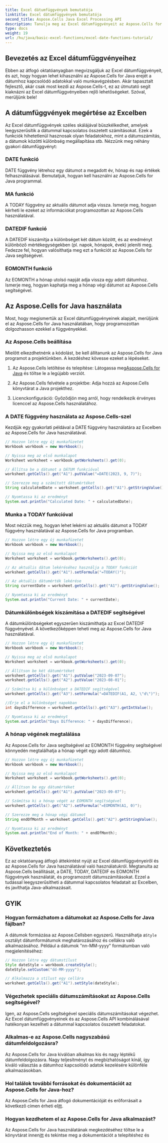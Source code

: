 ```yaml
---
title: Excel dátumfüggvények bemutatója
linktitle: Excel dátumfüggvények bemutatója
second_title: Aspose.Cells Java Excel Processing API
description: Tanulja meg az Excel dátumfüggvényeit az Aspose.Cells for Java segítségével. Fedezze fel a lépésről lépésre bemutatott oktatóanyagokat a forráskóddal.
type: docs
weight: 19
url: /hu/java/basic-excel-functions/excel-date-functions-tutorial/
---
```


## Bevezetés az Excel dátumfüggvényeihez

Ebben az átfogó oktatóanyagban megvizsgáljuk az Excel dátumfüggvényeit, és azt, hogy hogyan lehet kihasználni az Aspose.Cells for Java erejét a dátumhoz kapcsolódó adatokkal való munkavégzésben. Akár tapasztalt fejlesztő, akár csak most kezdi az Aspose.Cells-t, ez az útmutató segít kiaknázni az Excel dátumfüggvényeiben rejlő lehetőségeket. Szóval, merüljünk bele!

## A dátumfüggvények megértése az Excelben

Az Excel dátumfüggvények széles skálájával büszkélkedhet, amelyek leegyszerűsítik a dátummal kapcsolatos összetett számításokat. Ezek a funkciók hihetetlenül hasznosak olyan feladatokhoz, mint a dátumszámítás, a dátumok közötti különbség megállapítása stb. Nézzünk meg néhány gyakori dátumfüggvényt:

### DATE funkció

DATE függvény létrehoz egy dátumot a megadott év, hónap és nap értékek felhasználásával. Bemutatjuk, hogyan kell használni az Aspose.Cells for Java programmal.

### MA funkció

A TODAY függvény az aktuális dátumot adja vissza. Ismerje meg, hogyan kérheti le ezeket az információkat programozottan az Aspose.Cells használatával.

### DATEDIF funkció

A DATEDIF kiszámítja a különbséget két dátum között, és az eredményt különböző mértékegységekben (pl. napok, hónapok, évek) jeleníti meg. Fedezze fel, hogyan valósíthatja meg ezt a funkciót az Aspose.Cells for Java segítségével.

### EOMONTH funkció

Az EOMONTH a hónap utolsó napját adja vissza egy adott dátumhoz. Ismerje meg, hogyan kaphatja meg a hónap végi dátumot az Aspose.Cells segítségével.

## Az Aspose.Cells for Java használata

Most, hogy megismertük az Excel dátumfüggvényeinek alapjait, merüljünk el az Aspose.Cells for Java használatában, hogy programozottan dolgozhasson ezekkel a függvényekkel.

### Az Aspose.Cells beállítása

Mielőtt elkezdhetnénk a kódolást, be kell állítanunk az Aspose.Cells for Java programot a projektünkben. A kezdéshez kövesse ezeket a lépéseket.

1. Az Aspose.Cells letöltése és telepítése: Látogassa meg[Aspose.Cells for Java](https://releases.aspose.com/cells/java/) és töltse le a legújabb verziót.

2. Az Aspose.Cells felvétele a projektbe: Adja hozzá az Aspose.Cells könyvtárat a Java projekthez.

3. Licenckonfiguráció: Győződjön meg arról, hogy rendelkezik érvényes licenccel az Aspose.Cells használatához.

### A DATE függvény használata az Aspose.Cells-szel

Kezdjük egy gyakorlati példával a DATE függvény használatára az Excelben az Aspose.Cells for Java használatával.

```java
// Hozzon létre egy új munkafüzetet
Workbook workbook = new Workbook();

// Nyissa meg az első munkalapot
Worksheet worksheet = workbook.getWorksheets().get(0);

// Állítsa be a dátumot a DÁTUM funkcióval
worksheet.getCells().get("A1").putValue("=DATE(2023, 9, 7)");

// Szerezze meg a számított dátumértéket
String calculatedDate = worksheet.getCells().get("A1").getStringValue();

// Nyomtassa ki az eredményt
System.out.println("Calculated Date: " + calculatedDate);
```

### Munka a TODAY funkcióval

Most nézzük meg, hogyan lehet lekérni az aktuális dátumot a TODAY függvény használatával az Aspose.Cells for Java programban.

```java
// Hozzon létre egy új munkafüzetet
Workbook workbook = new Workbook();

// Nyissa meg az első munkalapot
Worksheet worksheet = workbook.getWorksheets().get(0);

// Az aktuális dátum lekéréséhez használja a TODAY funkciót
worksheet.getCells().get("A1").setFormula("=TODAY()");

// Az aktuális dátumérték lekérése
String currentDate = worksheet.getCells().get("A1").getStringValue();

// Nyomtassa ki az eredményt
System.out.println("Current Date: " + currentDate);
```

### Dátumkülönbségek kiszámítása a DATEDIF segítségével

A dátumkülönbségeket egyszerűen kiszámíthatja az Excel DATEDIF függvényével. A következőképpen teheti meg az Aspose.Cells for Java használatával.

```java
// Hozzon létre egy új munkafüzetet
Workbook workbook = new Workbook();

// Nyissa meg az első munkalapot
Worksheet worksheet = workbook.getWorksheets().get(0);

// Állítson be két dátumértéket
worksheet.getCells().get("A1").putValue("2023-09-07");
worksheet.getCells().get("A2").putValue("2023-08-01");

// Számítsa ki a különbséget a DATEDIF segítségével
worksheet.getCells().get("A3").setFormula("=DATEDIF(A1, A2, \"d\")");

//Érje el a különbséget napokban
int daysDifference = worksheet.getCells().get("A3").getIntValue();

// Nyomtassa ki az eredményt
System.out.println("Days Difference: " + daysDifference);
```

### A hónap végének megtalálása

Az Aspose.Cells for Java segítségével az EOMONTH függvény segítségével könnyedén megtalálhatja a hónap végét egy adott dátumhoz.

```java
// Hozzon létre egy új munkafüzetet
Workbook workbook = new Workbook();

// Nyissa meg az első munkalapot
Worksheet worksheet = workbook.getWorksheets().get(0);

// Állítson be egy dátumértéket
worksheet.getCells().get("A1").putValue("2023-09-07");

// Számítsa ki a hónap végét az EOMONTH segítségével
worksheet.getCells().get("A2").setFormula("=EOMONTH(A1, 0)");

// Szerezze meg a hónap végi dátumot
String endOfMonth = worksheet.getCells().get("A2").getStringValue();

// Nyomtassa ki az eredményt
System.out.println("End of Month: " + endOfMonth);
```

## Következtetés

Ez az oktatóanyag átfogó áttekintést nyújt az Excel dátumfüggvényeiről és az Aspose.Cells for Java használatával való használatukról. Megtanulta az Aspose.Cells beállítását, a DATE, TODAY, DATEDIF és EOMONTH függvények használatát, és programozott dátumszámításokat. Ezzel a tudással leegyszerűsítheti a dátummal kapcsolatos feladatait az Excelben, és javíthatja Java-alkalmazásait.

## GYIK

### Hogyan formázhatom a dátumokat az Aspose.Cells for Java fájlban?

 A dátumok formázása az Aspose.Cellsben egyszerű. Használhatja a`Style` osztályt dátumformátumok meghatározásához és cellákra való alkalmazásához. Például a dátumok "nn-MM-yyyy" formátumban való megjelenítéséhez:

```java
// Hozzon létre egy dátumstílust
Style dateStyle = workbook.createStyle();
dateStyle.setCustom("dd-MM-yyyy");

// Alkalmazza a stílust egy cellára
worksheet.getCells().get("A1").setStyle(dateStyle);
```

### Végezhetek speciális dátumszámításokat az Aspose.Cells segítségével?

Igen, az Aspose.Cells segítségével speciális dátumszámításokat végezhet. Az Excel dátumfüggvényeinek és az Aspose.Cells API kombinálásával hatékonyan kezelheti a dátummal kapcsolatos összetett feladatokat.

### Alkalmas-e az Aspose.Cells nagyszabású dátumfeldolgozásra?

Az Aspose.Cells for Java kiválóan alkalmas kis és nagy léptékű dátumfeldolgozásra. Nagy teljesítményt és megbízhatóságot kínál, így kiváló választás a dátumhoz kapcsolódó adatok kezelésére különféle alkalmazásokban.

### Hol találok további forrásokat és dokumentációt az Aspose.Cells for Java-hoz?

 Az Aspose.Cells for Java átfogó dokumentációját és erőforrásait a következő címen érheti el[itt](https://reference.aspose.com/cells/java/).

### Hogyan kezdhetem el az Aspose.Cells for Java alkalmazást?

 Az Aspose.Cells for Java használatának megkezdéséhez töltse le a könyvtárat innen[itt](https://releases.aspose.com/cells/java/) és tekintse meg a dokumentációt a telepítéshez és